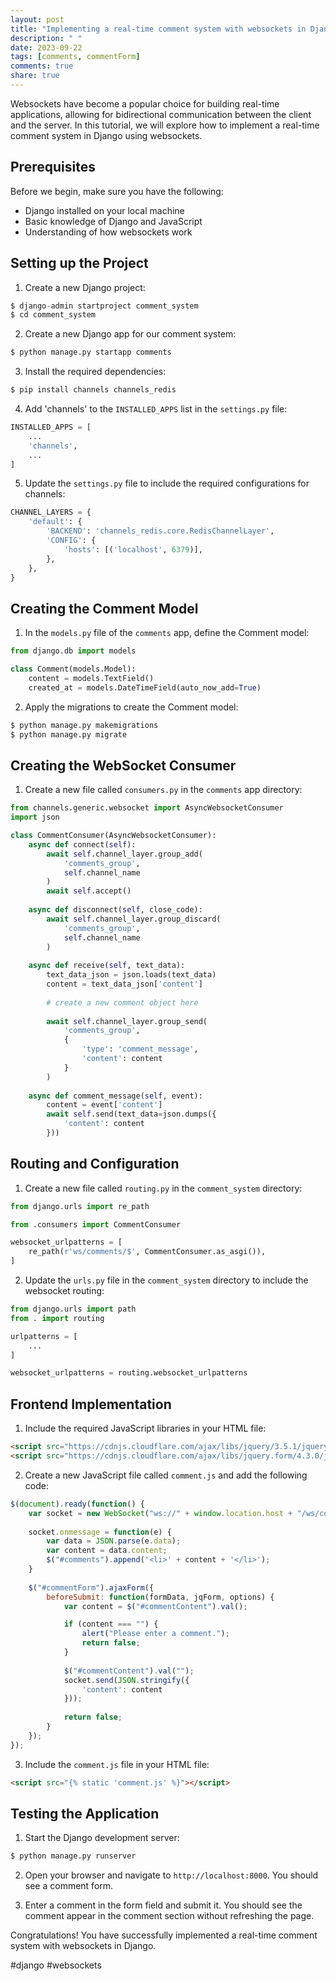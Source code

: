 ```yaml
---
layout: post
title: "Implementing a real-time comment system with websockets in Django"
description: " "
date: 2023-09-22
tags: [comments, commentForm]
comments: true
share: true
---
```


Websockets have become a popular choice for building real-time applications, allowing for bidirectional communication between the client and the server. In this tutorial, we will explore how to implement a real-time comment system in Django using websockets. 

## Prerequisites

Before we begin, make sure you have the following:

- Django installed on your local machine
- Basic knowledge of Django and JavaScript
- Understanding of how websockets work

## Setting up the Project

1. Create a new Django project:
```python
$ django-admin startproject comment_system
$ cd comment_system
```

2. Create a new Django app for our comment system:
```python
$ python manage.py startapp comments
```

3. Install the required dependencies:
```python
$ pip install channels channels_redis
```

4. Add 'channels' to the `INSTALLED_APPS` list in the `settings.py` file:
```python
INSTALLED_APPS = [
    ...
    'channels',
    ...
]
```

5. Update the `settings.py` file to include the required configurations for channels:
```python
CHANNEL_LAYERS = {
    'default': {
        'BACKEND': 'channels_redis.core.RedisChannelLayer',
        'CONFIG': {
            'hosts': [('localhost', 6379)],
        },
    },
}
```

## Creating the Comment Model

1. In the `models.py` file of the `comments` app, define the Comment model:
```python
from django.db import models

class Comment(models.Model):
    content = models.TextField()
    created_at = models.DateTimeField(auto_now_add=True)
```

2. Apply the migrations to create the Comment model:
```python
$ python manage.py makemigrations
$ python manage.py migrate
```

## Creating the WebSocket Consumer

1. Create a new file called `consumers.py` in the `comments` app directory:

```python
from channels.generic.websocket import AsyncWebsocketConsumer
import json

class CommentConsumer(AsyncWebsocketConsumer):
    async def connect(self):
        await self.channel_layer.group_add(
            'comments_group',
            self.channel_name
        )
        await self.accept()
    
    async def disconnect(self, close_code):
        await self.channel_layer.group_discard(
            'comments_group',
            self.channel_name
        )
    
    async def receive(self, text_data):
        text_data_json = json.loads(text_data)
        content = text_data_json['content']
        
        # create a new comment object here
        
        await self.channel_layer.group_send(
            'comments_group',
            {
                'type': 'comment_message',
                'content': content
            }
        )
    
    async def comment_message(self, event):
        content = event['content']
        await self.send(text_data=json.dumps({
            'content': content
        }))
```

## Routing and Configuration

1. Create a new file called `routing.py` in the `comment_system` directory:

```python
from django.urls import re_path

from .consumers import CommentConsumer

websocket_urlpatterns = [
    re_path(r'ws/comments/$', CommentConsumer.as_asgi()),
]
```

2. Update the `urls.py` file in the `comment_system` directory to include the websocket routing:

```python
from django.urls import path
from . import routing

urlpatterns = [
    ...
]

websocket_urlpatterns = routing.websocket_urlpatterns
```

## Frontend Implementation

1. Include the required JavaScript libraries in your HTML file:

```html
<script src="https://cdnjs.cloudflare.com/ajax/libs/jquery/3.5.1/jquery.min.js"></script>
<script src="https://cdnjs.cloudflare.com/ajax/libs/jquery.form/4.3.0/jquery.form.min.js"></script>
```

2. Create a new JavaScript file called `comment.js` and add the following code:

```javascript
$(document).ready(function() { 
    var socket = new WebSocket("ws://" + window.location.host + "/ws/comments/");
    
    socket.onmessage = function(e) {
        var data = JSON.parse(e.data);
        var content = data.content;
        $("#comments").append('<li>' + content + '</li>');
    }
    
    $("#commentForm").ajaxForm({
        beforeSubmit: function(formData, jqForm, options) {
            var content = $("#commentContent").val();

            if (content === "") {
                alert("Please enter a comment.");
                return false;
            }
            
            $("#commentContent").val("");
            socket.send(JSON.stringify({
                'content': content
            }));
            
            return false;
        }
    });
});
```

3. Include the `comment.js` file in your HTML file:

```html
<script src="{% static 'comment.js' %}"></script>
```

## Testing the Application

1. Start the Django development server:
```python
$ python manage.py runserver
```

2. Open your browser and navigate to `http://localhost:8000`. You should see a comment form.

3. Enter a comment in the form field and submit it. You should see the comment appear in the comment section without refreshing the page.

Congratulations! You have successfully implemented a real-time comment system with websockets in Django.

#django #websockets